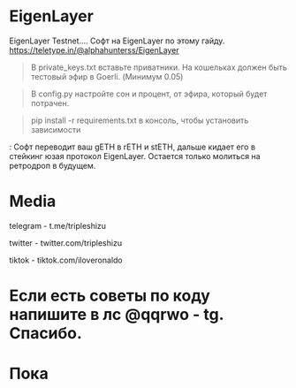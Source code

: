 # EigenLayer
EigenLayer Testnet.... Софт на EigenLayer по этому гайду. https://teletype.in/@alphahunterss/EigenLayer

> В private_keys.txt вставьте приватники. На кошельках должен быть тестовый эфир в Goerli. (Минимум 0.05)

> В config.py настройте сон и процент, от эфира, который будет потрачен.

> pip install -r requirements.txt в консоль, чтобы установить зависимости

: Софт переводит ваш gETH в rETH и stETH, дальше кидает его в стейкинг юзая протокол EigenLayer. Остается только молиться на ретродроп в будущем.

# Media
telegram - t.me/tripleshizu

twitter - twitter.com/tripleshizu

tiktok - tiktok.com/iloveronaldo

# Если есть советы по коду напишите в лс @qqrwo - tg. Спасибо.

# Пока
